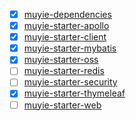 
- [x] [muyie-dependencies](muyie-dependencies)
- [x] [muyie-starter-apollo](muyie-starter-apollo)
- [x] [muyie-starter-client](muyie-starter-client)
- [x] [muyie-starter-mybatis](muyie-starter-mybatis)
- [x] [muyie-starter-oss](muyie-starter-oss)
- [ ] [muyie-starter-redis](muyie-starter-redis)
- [ ] [muyie-starter-security](muyie-starter-security)
- [x] [muyie-starter-thymeleaf](muyie-starter-thymeleaf)
- [ ] [muyie-starter-web](muyie-starter-web)
